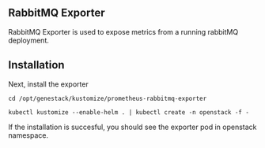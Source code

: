 ## RabbitMQ Exporter

RabbitMQ Exporter is used to expose metrics from a running rabbitMQ deployment.

## Installation

Next, install the exporter

```
cd /opt/genestack/kustomize/prometheus-rabbitmq-exporter

kubectl kustomize --enable-helm . | kubectl create -n openstack -f -
```

If the installation is succesful, you should see the exporter pod in openstack namespace.
